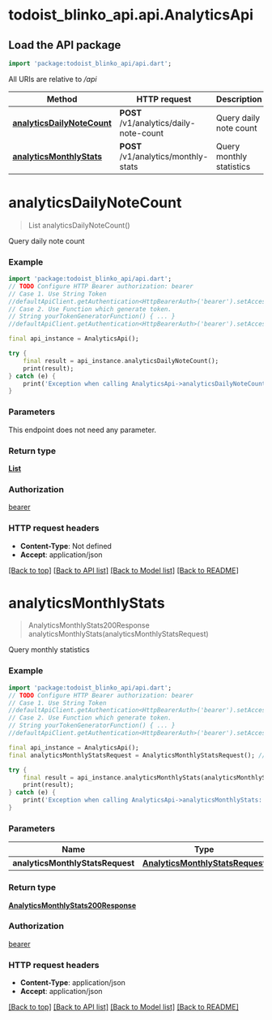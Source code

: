 # todoist_blinko_api.api.AnalyticsApi

## Load the API package
```dart
import 'package:todoist_blinko_api/api.dart';
```

All URIs are relative to */api*

Method | HTTP request | Description
------------- | ------------- | -------------
[**analyticsDailyNoteCount**](AnalyticsApi.md#analyticsdailynotecount) | **POST** /v1/analytics/daily-note-count | Query daily note count
[**analyticsMonthlyStats**](AnalyticsApi.md#analyticsmonthlystats) | **POST** /v1/analytics/monthly-stats | Query monthly statistics


# **analyticsDailyNoteCount**
> List<AnalyticsDailyNoteCount200ResponseInner> analyticsDailyNoteCount()

Query daily note count

### Example
```dart
import 'package:todoist_blinko_api/api.dart';
// TODO Configure HTTP Bearer authorization: bearer
// Case 1. Use String Token
//defaultApiClient.getAuthentication<HttpBearerAuth>('bearer').setAccessToken('YOUR_ACCESS_TOKEN');
// Case 2. Use Function which generate token.
// String yourTokenGeneratorFunction() { ... }
//defaultApiClient.getAuthentication<HttpBearerAuth>('bearer').setAccessToken(yourTokenGeneratorFunction);

final api_instance = AnalyticsApi();

try {
    final result = api_instance.analyticsDailyNoteCount();
    print(result);
} catch (e) {
    print('Exception when calling AnalyticsApi->analyticsDailyNoteCount: $e\n');
}
```

### Parameters
This endpoint does not need any parameter.

### Return type

[**List<AnalyticsDailyNoteCount200ResponseInner>**](AnalyticsDailyNoteCount200ResponseInner.md)

### Authorization

[bearer](../README.md#bearer)

### HTTP request headers

 - **Content-Type**: Not defined
 - **Accept**: application/json

[[Back to top]](#) [[Back to API list]](../README.md#documentation-for-api-endpoints) [[Back to Model list]](../README.md#documentation-for-models) [[Back to README]](../README.md)

# **analyticsMonthlyStats**
> AnalyticsMonthlyStats200Response analyticsMonthlyStats(analyticsMonthlyStatsRequest)

Query monthly statistics

### Example
```dart
import 'package:todoist_blinko_api/api.dart';
// TODO Configure HTTP Bearer authorization: bearer
// Case 1. Use String Token
//defaultApiClient.getAuthentication<HttpBearerAuth>('bearer').setAccessToken('YOUR_ACCESS_TOKEN');
// Case 2. Use Function which generate token.
// String yourTokenGeneratorFunction() { ... }
//defaultApiClient.getAuthentication<HttpBearerAuth>('bearer').setAccessToken(yourTokenGeneratorFunction);

final api_instance = AnalyticsApi();
final analyticsMonthlyStatsRequest = AnalyticsMonthlyStatsRequest(); // AnalyticsMonthlyStatsRequest | 

try {
    final result = api_instance.analyticsMonthlyStats(analyticsMonthlyStatsRequest);
    print(result);
} catch (e) {
    print('Exception when calling AnalyticsApi->analyticsMonthlyStats: $e\n');
}
```

### Parameters

Name | Type | Description  | Notes
------------- | ------------- | ------------- | -------------
 **analyticsMonthlyStatsRequest** | [**AnalyticsMonthlyStatsRequest**](AnalyticsMonthlyStatsRequest.md)|  | 

### Return type

[**AnalyticsMonthlyStats200Response**](AnalyticsMonthlyStats200Response.md)

### Authorization

[bearer](../README.md#bearer)

### HTTP request headers

 - **Content-Type**: application/json
 - **Accept**: application/json

[[Back to top]](#) [[Back to API list]](../README.md#documentation-for-api-endpoints) [[Back to Model list]](../README.md#documentation-for-models) [[Back to README]](../README.md)

